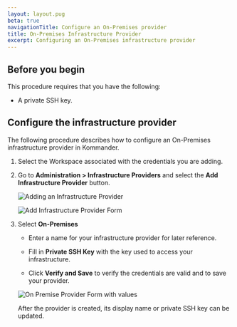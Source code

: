 ```yaml
---
layout: layout.pug
beta: true
navigationTitle: Configure an On-Premises provider
title: On-Premises Infrastructure Provider
excerpt: Configuring an On-Premises infrastructure provider
---
```


## Before you begin

This procedure requires that you have the following:

- A private SSH key.

## Configure the infrastructure provider

The following procedure describes how to configure an On-Premises infrastructure provider in Kommander.

1. Select the Workspace associated with the credentials you are adding.

1. Go to **Administration > Infrastructure Providers** and select the **Add Infrastructure Provider** button.

   ![Adding an Infrastructure Provider](/dkp/kommander/1.4/img/empty-infrastructure-providers.png)

   ![Add Infrastructure Provider Form](/dkp/kommander/1.4/img/add-infrastructure-provider.png)

1. Select **On-Premises**

   - Enter a name for your infrastructure provider for later reference.

   - Fill in **Private SSH Key** with the key used to access your infrastructure.

   - Click **Verify and Save** to verify the credentials are valid and to save your provider.

   ![On Premise Provider Form with values](/dkp/kommander/1.4/img/On-prem-provider-with-values.png)

   After the provider is created, its display name or private SSH key can be updated.
